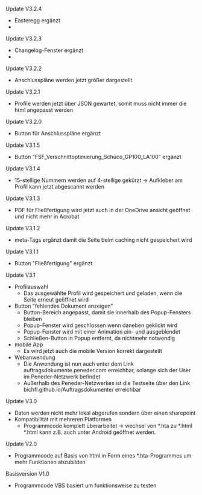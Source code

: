 Update V3.2.4
  - Easteregg ergänzt
  - 
Update V3.2.3
  - Changelog-Fenster ergänzt
  - 
Update V3.2.2
  - Anschlusspläne werden jetzt größer dargestellt

Update V3.2.1
  - Profile werden jetzt über JSON gewartet, somit muss nicht immer die html angepasst werden

Update V3.2.0
  - Button für Anschlusspläne ergänzt
    
Update V3.1.5
  - Button "FSF_Verschnittoptimierung_Schüco_GP100_LA100" ergänzt
  
Update V3.1.4
  - 15-stellige Nummern werden auf 4-stellige gekürzt -> Aufkleber am Profil kann jetzt abgescannt werden

Update V3.1.3
  - PDF für Fließfertigung wird jetzt auch in der OneDrive ansicht geöffnet und nicht mehr in Acrobat
    
Update V3.1.2
  - meta-Tags ergänzt damit die Seite beim caching nicht gespeichert wird
  
Update V3.1.1
  - Button "Fließfertigung" ergänzt

Update V3.1
  - Profilauswahl
	- Das ausgewählte Profil wird gespeichert und geladen, wenn die Seite erneut geöffnet wird
  - Button "fehlendes Dokument anzeigen" 
	- Button-Bereich angepasst, damit sie innerhalb des Popup-Fensters bleiben
	- Popup-Fenster wird geschlossen wenn daneben geklickt wird
	- Popup-Fenster wird mit einer Animation ein- und ausgeblendet
	- Schließen-Button in Popup entfernt, da nichtmehr notwendig
  - mobile App
	- Es wird jetzt auch die mobile Version korrekt dargestellt
  - Webanwendung
	- Die Anwendung ist nun auch unter dem Link auftragsdokumente.peneder.com erreichbar, solange sich der User im Peneder-Netzwerk befindet
	- Außerhalb des Peneder-Netzwerkes ist die Testseite über den Link bichfl.github.io/Auftragsdokumente/ erreichbar

Update V3.0
  - Daten werden nicht mehr lokal abgerufen sondern über einen sharepoint
  - Kompatibilität mit mehreren Platformen
	- Programmcode komplett überarbeitet -> wechsel von *.hta zu *.html 
	  *.html kann z.B. auch unter Android geöffnet werden.
        
Update V2.0
  - Programmcode auf Basis von html in Form eines *.hta-Programmes um mehr Funktionen abzubilden

Basisversion V1.0
  - Programmcode VBS basiert um funktionsweise zu testen
